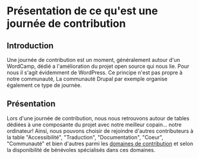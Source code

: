 # Présentation de ce qu'est une journée de contribution

## Introduction
Une journée de contribution est un moment, généralement autour d'un WordCamp, dédié a l'amélioration du projet open source qui nous lie. Pour nous il s'agit évidemment de WordPress.
Ce principe n'est pas propre à notre communauté, La communauté Drupal par exemple organise également ce type de journée.

## Présentation
Lors d'une journée de contribution, nous nous retrouvons autour de tables dédiées à une composante du projet avec notre meilleur copain... notre ordinateur!
Ainsi, nous pouvons choisir de rejoindre d'autres contributeurs à la table "Accessibilité", "Traduction", "Documentation", "Coeur", "Communauté" et bien d'autres parmi les [domaines de contribution](domaines-de-contribution.md) et selon la disponibilité de bénévoles spécialisés dans ces domaines.